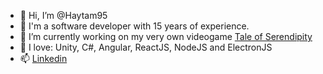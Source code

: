 - 👋 Hi, I’m @Haytam95
- 👀 I'm a software developer with 15 years of experience.
- 🌱 I’m currently working on my very own videogame [Tale of Serendipity](https://store.steampowered.com/app/1660230/Tale_of_Serendipity/)
- 💞️ I love: Unity, C#, Angular, ReactJS, NodeJS and ElectronJS
- 📫 [Linkedin](https://www.linkedin.com/in/haytam95/)

<!---
Haytam95/Haytam95 is a ✨ special ✨ repository because its `README.md` (this file) appears on your GitHub profile.
You can click the Preview link to take a look at your changes.
--->
